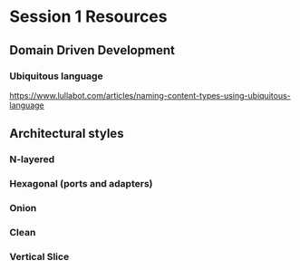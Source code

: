 # Session 1 Resources

## Domain Driven Development

### Ubiquitous language
https://www.lullabot.com/articles/naming-content-types-using-ubiquitous-language

## Architectural styles

### N-layered

### Hexagonal (ports and adapters)

### Onion

### Clean

### Vertical Slice

